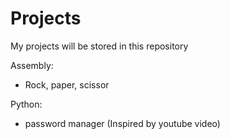 # Projects
My projects will be stored in this repository

Assembly:
- Rock, paper, scissor

Python:
- password manager (Inspired by youtube video)
